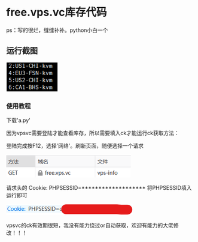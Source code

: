 # free.vps.vc库存代码
ps：写的很烂，缝缝补补。python小白一个

## 运行截图
![image](https://raw.githubusercontent.com/w4616/freevpsvc/main/image/1.png)

### 使用教程
下载'a.py'

因为vpsvc需要登陆才能查看库存，所以需要填入ck才能运行ck获取方法：

登陆完成按F12，选择'网络'。刷新页面，随便选择一个请求

![image](https://raw.githubusercontent.com/w4616/freevpsvc/main/image/ck1.png)

请求头的 Cookie: PHPSESSID=******************* 将PHPSESSID填入运行即可

![image](https://raw.githubusercontent.com/w4616/freevpsvc/main/image/ck2.png)

vpsvc的ck有效期很短，我没有能力绕过or自动获取，欢迎有能力的大佬修改！！！
